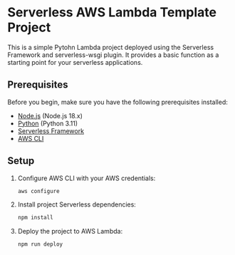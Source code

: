 # Serverless AWS Lambda Template Project

This is a simple Pytohn Lambda project deployed using the Serverless Framework and serverless-wsgi plugin. It provides a basic function as a starting point for your serverless applications.

## Prerequisites

Before you begin, make sure you have the following prerequisites installed:

- [Node.js](https://nodejs.org/) (Node.js 18.x)
- [Python](https://www.python.org) (Python 3.11)
- [Serverless Framework](https://www.serverless.com/)
- [AWS CLI](https://aws.amazon.com/cli/)

## Setup

1. Configure AWS CLI with your AWS credentials:

   ```bash
   aws configure
   ```

2. Install project Serverless dependencies:

   ```bash
   npm install
   ```

3. Deploy the project to AWS Lambda:
   ```bash
   npm run deploy
   ```
